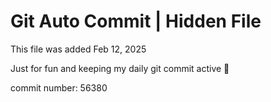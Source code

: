# Git Auto Commit | Hidden File

This file was added Feb 12, 2025

Just for fun and keeping my daily git commit active 🤪

commit number: 56380
